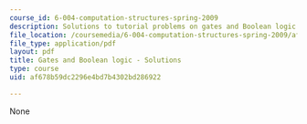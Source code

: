```yaml
---
course_id: 6-004-computation-structures-spring-2009
description: Solutions to tutorial problems on gates and Boolean logic.
file_location: /coursemedia/6-004-computation-structures-spring-2009/af678b59dc2296e4bd7b4302bd286922_MIT6_004s09_tutor04_sol.pdf
file_type: application/pdf
layout: pdf
title: Gates and Boolean logic - Solutions
type: course
uid: af678b59dc2296e4bd7b4302bd286922

---
```

None